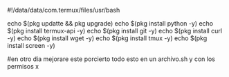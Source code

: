 #!/data/data/com.termux/files/usr/bash

echo $(pkg updatte && pkg upgrade)
echo $(pkg install python -y)
echo $(pkg install termux-api -y)
echo $(pkg install git -y)
echo $(pkg install curl -y)
echo $(pkg install wget -y)
echo $(pkg install tmux -y)
echo $(pkg install screen -y)

#en otro dia mejorare este porcierto todo esto en un archivo.sh y con los permisos x

